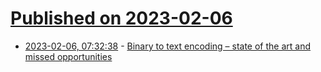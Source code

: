 # [Published on 2023-02-06](index.md)

* [2023-02-06, 07:32:38](https://news.ycombinator.com/item?id=34674427) - [Binary to text encoding – state of the art and missed opportunities](https://notes.volution.ro/v1/2023/02/notes/0a9aaa3a/)
